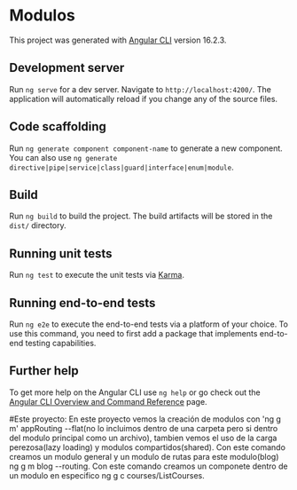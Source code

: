 # Modulos

This project was generated with [Angular CLI](https://github.com/angular/angular-cli) version 16.2.3.

## Development server

Run `ng serve` for a dev server. Navigate to `http://localhost:4200/`. The application will automatically reload if you change any of the source files.

## Code scaffolding

Run `ng generate component component-name` to generate a new component. You can also use `ng generate directive|pipe|service|class|guard|interface|enum|module`.

## Build

Run `ng build` to build the project. The build artifacts will be stored in the `dist/` directory.

## Running unit tests

Run `ng test` to execute the unit tests via [Karma](https://karma-runner.github.io).

## Running end-to-end tests

Run `ng e2e` to execute the end-to-end tests via a platform of your choice. To use this command, you need to first add a package that implements end-to-end testing capabilities.

## Further help

To get more help on the Angular CLI use `ng help` or go check out the [Angular CLI Overview and Command Reference](https://angular.io/cli) page.

#Este proyecto:
En este proyecto vemos la creación de modulos con 'ng g m' appRouting --flat(no lo incluimos dentro de una carpeta pero si dentro del modulo principal como un archivo), tambien vemos el uso de la carga perezosa(lazy loading) y modulos compartidos(shared).
Con este comando creamos un modulo general y un modulo de rutas para este modulo(blog) ng g m blog --routing.
Con este comando creamos un componete dentro de un modulo en especifico ng g c courses/ListCourses.
